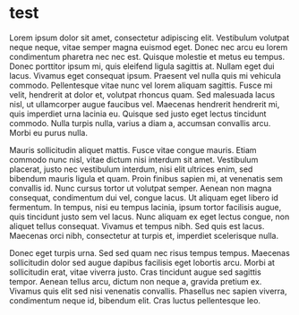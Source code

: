 # test

Lorem ipsum dolor sit amet, consectetur adipiscing elit. Vestibulum volutpat neque neque, vitae semper magna euismod eget. Donec nec arcu eu lorem condimentum pharetra nec nec est. Quisque molestie et metus eu tempus. Donec porttitor ipsum mi, quis eleifend ligula sagittis at. Nullam eget dui lacus. Vivamus eget consequat ipsum. Praesent vel nulla quis mi vehicula commodo. Pellentesque vitae nunc vel lorem aliquam sagittis. Fusce mi velit, hendrerit at dolor et, volutpat rhoncus quam. Sed malesuada lacus nisl, ut ullamcorper augue faucibus vel. Maecenas hendrerit hendrerit mi, quis imperdiet urna lacinia eu. Quisque sed justo eget lectus tincidunt commodo. Nulla turpis nulla, varius a diam a, accumsan convallis arcu. Morbi eu purus nulla.

Mauris sollicitudin aliquet mattis. Fusce vitae congue mauris. Etiam commodo nunc nisl, vitae dictum nisi interdum sit amet. Vestibulum placerat, justo nec vestibulum interdum, nisi elit ultrices enim, sed bibendum mauris ligula et quam. Proin finibus sapien mi, at venenatis sem convallis id. Nunc cursus tortor ut volutpat semper. Aenean non magna consequat, condimentum dui vel, congue lacus. Ut aliquam eget libero id fermentum. In tempus, nisi eu tempus lacinia, ipsum tortor facilisis augue, quis tincidunt justo sem vel lacus. Nunc aliquam ex eget lectus congue, non aliquet tellus consequat. Vivamus et tempus nibh. Sed quis est lacus. Maecenas orci nibh, consectetur at turpis et, imperdiet scelerisque nulla.

Donec eget turpis urna. Sed sed quam nec risus tempus tempus. Maecenas sollicitudin dolor sed augue dapibus facilisis eget lobortis arcu. Morbi at sollicitudin erat, vitae viverra justo. Cras tincidunt augue sed sagittis tempor. Aenean tellus arcu, dictum non neque a, gravida pretium ex. Vivamus quis elit sed nisi venenatis convallis. Phasellus nec sapien viverra, condimentum neque id, bibendum elit. Cras luctus pellentesque leo.

